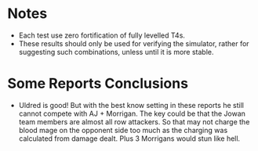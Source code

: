 Notes
=====

* Each test use zero fortification of fully levelled T4s.
* These results should only be used for verifying the simulator, rather for suggesting such combinations, unless until it is more stable.

Some Reports Conclusions
========================

* Uldred is good! But with the best know setting in these reports he still cannot compete with AJ + Morrigan. The key could be that the Jowan team members are almost all row attackers. So that may not charge the blood mage on the opponent side too much as the charging was calculated from damage dealt. Plus 3 Morrigans would stun like hell.
